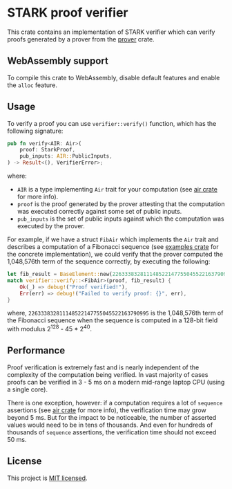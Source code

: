# STARK proof verifier
This crate contains an implementation of STARK verifier which can verify proofs generated by a prover from the [prover](../prover) crate.

## WebAssembly support
To compile this crate to WebAssembly, disable default features and enable the `alloc` feature.

## Usage
To verify a proof you can use `verifier::verify()` function, which has the following signature:
```Rust
pub fn verify<AIR: Air>(
    proof: StarkProof,
    pub_inputs: AIR::PublicInputs,
) -> Result<(), VerifierError>;
```
where:

* `AIR` is a type implementing `Air` trait for your computation (see [air crate](../air) for more info).
* `proof` is the proof generated by the prover attesting that the computation was executed correctly against some set of public inputs.
* `pub_inputs` is the set of public inputs against which the computation was executed by the prover.

For example, if we have a struct `FibAir` which implements the `Air` trait and describes a computation of a Fibonacci sequence (see [examples crate](../examples) for the concrete implementation), we could verify that the prover computed the 1,048,576th term of the sequence correctly, by executing the following:

```Rust
let fib_result = BaseElement::new(226333832811148522147755045522163790995);
match verifier::verify::<FibAir>(proof, fib_result) {
    Ok(_) => debug!("Proof verified!"),
    Err(err) => debug!("Failed to verify proof: {}", err),
}
```
where, `226333832811148522147755045522163790995` is the 1,048,576th term of the Fibonacci sequence when the sequence is computed in a 128-bit field with modulus 2<sup>128</sup> - 45 * 2<sup>40</sup>.

## Performance

Proof verification is extremely fast and is nearly independent of the complexity of the computation being verified. In vast majority of cases proofs can be verified in 3 - 5 ms on a modern mid-range laptop CPU (using a single core).

There is one exception, however: if a computation requires a lot of `sequence` assertions (see [air crate](../air) for more info), the verification time may grow beyond 5 ms. But for the impact to be noticeable, the number of asserted values would need to be in tens of thousands. And even for hundreds of thousands of `sequence` assertions, the verification time should not exceed 50 ms.

License
-------

This project is [MIT licensed](../LICENSE).